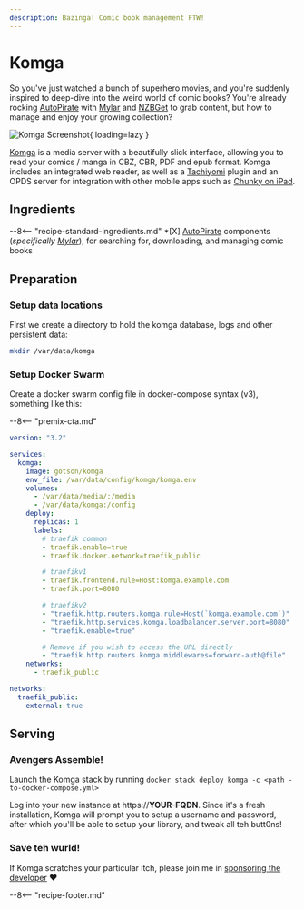 ```yaml
---
description: Bazinga! Comic book management FTW!
---
```


# Komga

So you've just watched a bunch of superhero movies, and you're suddenly inspired to deep-dive into the weird world of comic books? You're already rocking [AutoPirate](/recipes/autopirate/) with [Mylar](/recipes/autopirate/mylar/) and [NZBGet](/recipes/autopirate/nzbget/) to grab content, but how to manage and enjoy your growing collection?

![Komga Screenshot](../images/komga.png){ loading=lazy }

[Komga](https://komga.org/) is a media server with a beautifully slick interface, allowing you to read your comics / manga in CBZ, CBR, PDF and epub format. Komga includes an integrated web reader, as well as a [Tachiyomi](https://tachiyomi.org/) plugin and an OPDS server for integration with other mobile apps such as [Chunky on iPad](http://chunkyreader.com/).

## Ingredients

--8<-- "recipe-standard-ingredients.md"
    *[X] [AutoPirate](/recipes/autopirate/) components (*specifically [Mylar](/recipes/autopirate/mylar/)*), for searching for, downloading, and managing comic books

## Preparation

### Setup data locations

First we create a directory to hold the komga database, logs and other persistent data:

```bash
mkdir /var/data/komga
```

### Setup Docker Swarm

Create a docker swarm config file in docker-compose syntax (v3), something like this:

--8<-- "premix-cta.md"

```yaml
version: "3.2"

services:
  komga:
    image: gotson/komga
    env_file: /var/data/config/komga/komga.env
    volumes:
      - /var/data/media/:/media
      - /var/data/komga:/config
    deploy:
      replicas: 1
      labels:
        # traefik common
        - traefik.enable=true
        - traefik.docker.network=traefik_public

        # traefikv1
        - traefik.frontend.rule=Host:komga.example.com
        - traefik.port=8080     

        # traefikv2
        - "traefik.http.routers.komga.rule=Host(`komga.example.com`)"
        - "traefik.http.services.komga.loadbalancer.server.port=8080"
        - "traefik.enable=true"

        # Remove if you wish to access the URL directly
        - "traefik.http.routers.komga.middlewares=forward-auth@file"
    networks:
      - traefik_public

networks:
  traefik_public:
    external: true
```

## Serving

### Avengers Assemble!

Launch the Komga stack by running ```docker stack deploy komga -c <path -to-docker-compose.yml>```

Log into your new instance at https://**YOUR-FQDN**. Since it's a fresh installation, Komga will prompt you to setup a username and password, after which you'll be able to setup your library, and tweak all teh butt0ns!

### Save teh wurld!

If Komga scratches your particular itch, please join me in [sponsoring the developer](/#sponsored-projects) :heart:

[^1]: Since Komga doesn't need to communicate with any other services, we don't need a separate overlay network for it. Provided Traefik can reach Komga via the `traefik_public` overlay network, we've got all we need.

--8<-- "recipe-footer.md"
